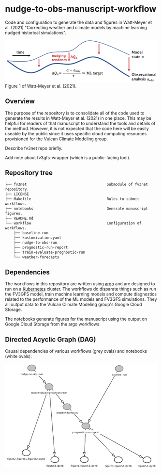 # nudge-to-obs-manuscript-workflow
Code and configuration to generate the data and figures in Watt-Meyer et al. (2021) "Correcting weather and climate models by machine learning nudged historical simulations".

![Nudging schematic](notebooks/figure1.png)
Figure 1 of Watt-Meyer et al. (2021).

## Overview
The purpose of the repository is to consolidate all of the code used to generate the results in Watt-Meyer et al. (2021) in one place. This may be helpful for readers of that manuscript to understand the tools and details of the method. However, it is not expected that the code here will be easily useable by the public since it uses specific cloud computing resources provisioned for the Vulcan Climate Modeling group.

Describe fv3net repo briefly.

Add note about fv3gfs-wrapper (which is a public-facing tool).

## Repository tree
```
├── fv3net                                     Submodule of fv3net repository.
├── LICENSE
├── Makefile                                   Rules to submit workflows.
├── notebooks                                  Generate manuscript figures.
├── README.md
└── workflow                                   Configuration of workflows.
    ├── baseline-run
    ├── kustomization.yaml
    ├── nudge-to-obs-run
    ├── prognostic-run-report
    ├── train-evaluate-prognostic-run
    └── weather-forecasts
```

## Dependencies

The workflows in this repository are written using [argo](https://argoproj.github.io/projects/argo) and are designed to run on a [Kubernetes](https://kubernetes.io) cluster. The workflows do disparate things such as run the FV3GFS model, train machine learning models and compute diagnostics related to the performance of the ML models and FV3GFS simulations. They all output data to the Vulcan Climate Modeling group's Google Cloud Storage.

The notebooks generate figures for the manuscript using the output on Google Cloud Storage from the argo workflows.

## Directed Acyclic Graph (DAG)

Causal dependencies of various workflows (grey ovals) and notebooks (white ovals):

![DAG](dag.png)


